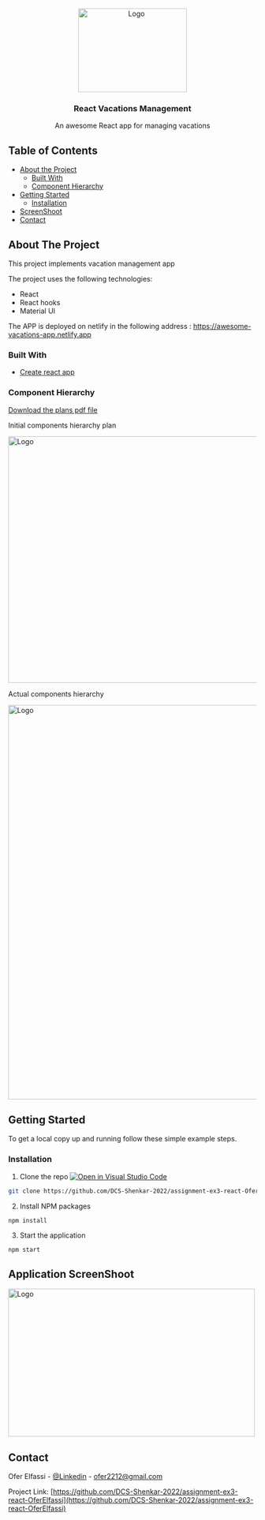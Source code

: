 
<!-- PROJECT LOGO -->
<br />
<p align="center">
  <a href="https://61dcb64cfa923725936cb1f2--awesome-vacations-app.netlify.app">
    <img src="https://user-images.githubusercontent.com/13490629/148847224-f7a08afe-0dab-4b14-b3b6-bcf0ff5fcaf2.png" alt="Logo" width="220" height="170">
  </a>
<h3 align="center">React Vacations Management</h3>

  <p align="center">
    An awesome React app for managing vacations
    <br />
    
  </p>
</p>



<!-- TABLE OF CONTENTS -->
## Table of Contents

* [About the Project](#about-the-project)
    * [Built With](#built-with)
    * [Component Hierarchy](#Component-Hierarchy)
* [Getting Started](#getting-started)
    * [Installation](#installation)
* [ScreenShoot](#Application-ScreenShoot)
* [Contact](#contact)



<!-- ABOUT THE PROJECT -->
## About The Project


This project implements vacation management app

The project uses the following technologies:
* React
* React hooks
* Material UI

The APP is deployed on netlify in the following address : [ https://awesome-vacations-app.netlify.app
]( https://awesome-vacations-app.netlify.app)



### Built With

* [Create react app](https://reactjs.org/docs/create-a-new-react-app.html)

### Component Hierarchy

[Download the plans pdf file](https://github.com/DCS-Shenkar-2022/assignment-ex3-react-OferElfassi/files/7842493/Vacation.App.Planning.pdf)

Initial components hierarchy plan

<img src="https://user-images.githubusercontent.com/13490629/148847620-79a924f2-c3ac-4e07-9f57-2d76cc2cb79d.PNG" alt="Logo" width="700" height="500">

Actual components hierarchy

<img src="https://user-images.githubusercontent.com/13490629/148853823-2a070f18-dbea-42cd-9c55-028961ee956e.PNG" alt="Logo" width="700" height="800">

<!-- GETTING STARTED -->
## Getting Started

To get a local copy up and running follow these simple example steps.

### Installation

1. Clone the repo [![Open in Visual Studio Code](https://classroom.github.com/assets/open-in-vscode-f059dc9a6f8d3a56e377f745f24479a46679e63a5d9fe6f495e02850cd0d8118.svg)](https://classroom.github.com/online_ide?assignment_repo_id=6655390&assignment_repo_type=AssignmentRepo)
```sh
git clone https://github.com/DCS-Shenkar-2022/assignment-ex3-react-OferElfassi.git
```
2. Install NPM packages
```sh
npm install
```
3. Start the application
```JS
npm start
```

<!-- Application ScreenShoot -->
## Application ScreenShoot

<img src="https://user-images.githubusercontent.com/13490629/148847091-7fb29c99-bc3f-47e6-99db-51784ffe233a.PNG" alt="Logo" width="500" height="300">




<!-- CONTACT -->
## Contact

Ofer Elfassi - [@Linkedin](https://www.linkedin.com/in/oferelfassi) - ofer2212@gmail.com

Project Link: [https://github.com/DCS-Shenkar-2022/assignment-ex3-react-OferElfassi](https://github.com/DCS-Shenkar-2022/assignment-ex3-react-OferElfassi)



